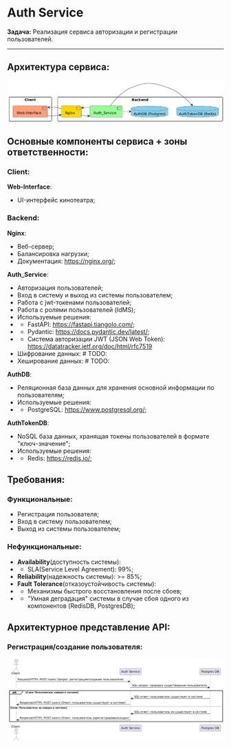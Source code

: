 # Auth Service

**Задача:**
Реализация сервиса авторизации и регистрации пользователей.

* * *

## Архитектура сервиса:
![Auth_Architecture](./architecture/auth_0_0_1.png)

## Основные компоненты сервиса + зоны ответственности:
### Client:
**Web-Interface**:
- UI-интерфейс кинотеатра;

### Backend:
**Nginx**:
- Веб-сервер;
- Балансировка нагрузки;
- Документация: https://nginx.org/;

**Auth_Service**:
- Авторизация пользователей;
- Вход в систему и выход из системы пользователем;
- Работа с jwt-токенами пользователей;
- Работа с ролями пользователей (IdMS);
- Используемые решения:
- - FastAPI: https://fastapi.tiangolo.com/;
- - Pydantic: https://docs.pydantic.dev/latest/;
- - Система авторизации JWT (JSON Web Token): https://datatracker.ietf.org/doc/html/rfc7519
- Шифрование данных: # TODO:
- Хеширование данных: # TODO:

**AuthDB**:
- Реляционная база данных для хранения основной информации по пользователям;
- Используемые решения:
- - PostgreSQL: https://www.postgresql.org/;

**AuthTokenDB**:
- NoSQL база данных, хранящая токены пользователей в формате "ключ-значение";
- Используемые решения:
- - Redis: https://redis.io/;

## Требования:
### Функциональные:
- Регистрация пользователя;
- Вход в систему пользователем;
- Выход из системы пользователем;

### Нефункциональные:
- **Availability**(доступность системы):
- - SLA(Service Level Agreement): 99%;
- **Reliability**(надежность системы): >= 85%;
- **Fault Tolerance**(отказоустойчивость системы):
- - Механизмы быстрого восстановления после сбоев;
- - "Умная деградация" системы в случае сбоя одного из компонентов (RedisDB, PostgresDB);

## Архитектурное представление API:
### Регистрация/создание пользователя:
![User registry](architecture/auth_registry_user_0_0_1.png)